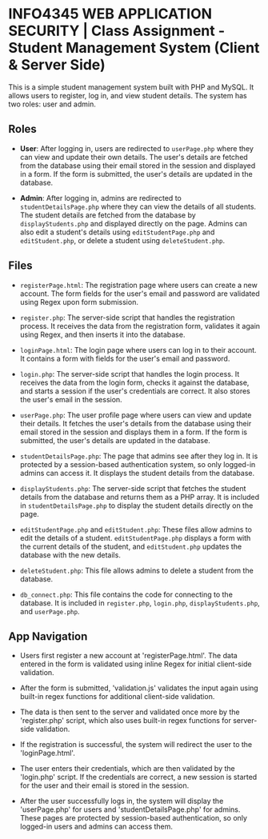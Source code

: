 # INFO4345 WEB APPLICATION SECURITY | Class Assignment - Student Management System (Client & Server Side)

This is a simple student management system built with PHP and MySQL. It allows users to register, log in, and view student details. The system has two roles: user and admin.

## Roles

- **User**: After logging in, users are redirected to `userPage.php` where they can view and update their own details. The user's details are fetched from the database using their email stored in the session and displayed in a form. If the form is submitted, the user's details are updated in the database.

- **Admin**: After logging in, admins are redirected to `studentDetailsPage.php` where they can view the details of all students. The student details are fetched from the database by `displayStudents.php` and displayed directly on the page. Admins can also edit a student's details using `editStudentPage.php` and `editStudent.php`, or delete a student using `deleteStudent.php`.

## Files

- `registerPage.html`: The registration page where users can create a new account. The form fields for the user's email and password are validated using Regex upon form submission.

- `register.php`: The server-side script that handles the registration process. It receives the data from the registration form, validates it again using Regex, and then inserts it into the database.

- `loginPage.html`: The login page where users can log in to their account. It contains a form with fields for the user's email and password.

- `login.php`: The server-side script that handles the login process. It receives the data from the login form, checks it against the database, and starts a session if the user's credentials are correct. It also stores the user's email in the session.

- `userPage.php`: The user profile page where users can view and update their details. It fetches the user's details from the database using their email stored in the session and displays them in a form. If the form is submitted, the user's details are updated in the database.

- `studentDetailsPage.php`: The page that admins see after they log in. It is protected by a session-based authentication system, so only logged-in admins can access it. It displays the student details from the database.

- `displayStudents.php`: The server-side script that fetches the student details from the database and returns them as a PHP array. It is included in `studentDetailsPage.php` to display the student details directly on the page.

- `editStudentPage.php` and `editStudent.php`: These files allow admins to edit the details of a student. `editStudentPage.php` displays a form with the current details of the student, and `editStudent.php` updates the database with the new details.

- `deleteStudent.php`: This file allows admins to delete a student from the database.

- `db_connect.php`: This file contains the code for connecting to the database. It is included in `register.php`, `login.php`, `displayStudents.php`, and `userPage.php`.

## App Navigation

- Users first register a new account at 'registerPage.html'. The data entered in the form is validated using inline Regex for initial client-side validation. 

- After the form is submitted, 'validation.js' validates the input again using built-in regex functions for additional client-side validation.

- The data is then sent to the server and validated once more by the 'register.php' script, which also uses built-in regex functions for server-side validation.

- If the registration is successful, the system will redirect the user to the 'loginPage.html'.

- The user enters their credentials, which are then validated by the 'login.php' script. If the credentials are correct, a new session is started for the user and their email is stored in the session.

- After the user successfully logs in, the system will display the 'userPage.php' for users and 'studentDetailsPage.php' for admins. These pages are protected by session-based authentication, so only logged-in users and admins can access them.